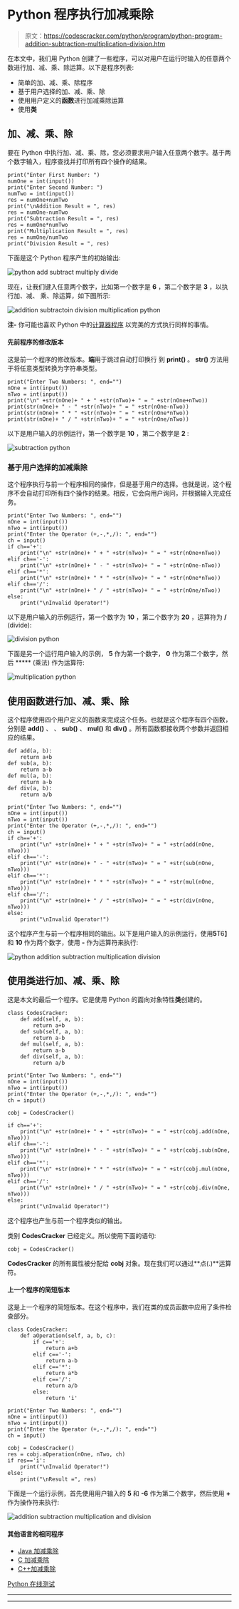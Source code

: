 # Python 程序执行加减乘除

> 原文：<https://codescracker.com/python/program/python-program-addition-subtraction-multiplication-division.htm>

在本文中，我们用 Python 创建了一些程序，可以对用户在运行时输入的任意两个数进行加、减、乘、除运算。以下是程序列表:

*   简单的加、减、乘、除程序
*   基于用户选择的加、减、乘、除
*   使用用户定义的**函数**进行加减乘除运算
*   使用**类**

## 加、减、乘、除

要在 Python 中执行加、减、乘、除，您必须要求用户输入任意两个数字。基于两个数字输入，程序查找并打印所有四个操作的结果。

```
print("Enter First Number: ")
numOne = int(input())
print("Enter Second Number: ")
numTwo = int(input())
res = numOne+numTwo
print("\nAddition Result = ", res)
res = numOne-numTwo
print("Subtraction Result = ", res)
res = numOne*numTwo
print("Multiplication Result = ", res)
res = numOne/numTwo
print("Division Result = ", res)
```

下面是这个 Python 程序产生的初始输出:

![python add subtract multiply divide](img/561ef8d995ba82be84aec66d2704c93b.png)

现在，让我们键入任意两个数字，比如第一个数字是 **6** ，第二个数字是 **3** ，以执行加、减、 乘、除运算，如下图所示:

![addition subtractoin division multiplication python](img/eef9942184ea0ad8e5e4c61c9c710697.png)

**注-** 你可能也喜欢 Python 中的[计算器程序](/python/program/python-program-make-calculator.htm) 以完美的方式执行同样的事情。

#### 先前程序的修改版本

这是前一个程序的修改版本。**端**用于跳过自动打印换行 到 **print()** 。 **str()** 方法用于将任意类型转换为字符串类型。

```
print("Enter Two Numbers: ", end="")
nOne = int(input())
nTwo = int(input())
print("\n" +str(nOne)+ " + " +str(nTwo)+ " = " +str(nOne+nTwo))
print(str(nOne)+ " - " +str(nTwo)+ " = " +str(nOne-nTwo))
print(str(nOne)+ " * " +str(nTwo)+ " = " +str(nOne*nTwo))
print(str(nOne)+ " / " +str(nTwo)+ " = " +str(nOne/nTwo))
```

以下是用户输入的示例运行，第一个数字是 **10** ，第二个数字是 **2** :

![subtraction python](img/59bd99cf44cdf07e44bcc799ee7a11ef.png)

### 基于用户选择的加减乘除

这个程序执行与前一个程序相同的操作，但是基于用户的选择。也就是说，这个程序不会自动打印所有四个操作的结果。相反，它会向用户询问，并根据输入完成任务。

```
print("Enter Two Numbers: ", end="")
nOne = int(input())
nTwo = int(input())
print("Enter the Operator (+,-,*,/): ", end="")
ch = input()
if ch=='+':
    print("\n" +str(nOne)+ " + " +str(nTwo)+ " = " +str(nOne+nTwo))
elif ch=='-':
    print("\n" +str(nOne)+ " - " +str(nTwo)+ " = " +str(nOne-nTwo))
elif ch=='*':
    print("\n" +str(nOne)+ " * " +str(nTwo)+ " = " +str(nOne*nTwo))
elif ch=='/':
    print("\n" +str(nOne)+ " / " +str(nTwo)+ " = " +str(nOne/nTwo))
else:
    print("\nInvalid Operator!")
```

以下是用户输入的示例运行，第一个数字为 **10** ，第二个数字为 **20** ，运算符为 **/** (divide):

![division python](img/9f79a3c3ed4323186e6d6425cf8fbb4e.png)

下面是另一个运行用户输入的示例， **5** 作为第一个数字， **0** 作为第二个数字，然后 ***** (乘法) 作为运算符:

![multiplication python](img/4e12f94dc45ee05b31e5a10951d4914c.png)

## 使用函数进行加、减、乘、除

这个程序使用四个用户定义的函数来完成这个任务。也就是这个程序有四个函数，分别是 **add()** 、 、 **sub()** 、 **mul()** 和 **div()** 。所有函数都接收两个参数并返回相应的结果。

```
def add(a, b):
    return a+b
def sub(a, b):
    return a-b
def mul(a, b):
    return a-b
def div(a, b):
    return a/b

print("Enter Two Numbers: ", end="")
nOne = int(input())
nTwo = int(input())
print("Enter the Operator (+,-,*,/): ", end="")
ch = input()
if ch=='+':
    print("\n" +str(nOne)+ " + " +str(nTwo)+ " = " +str(add(nOne, nTwo)))
elif ch=='-':
    print("\n" +str(nOne)+ " - " +str(nTwo)+ " = " +str(sub(nOne, nTwo)))
elif ch=='*':
    print("\n" +str(nOne)+ " * " +str(nTwo)+ " = " +str(mul(nOne, nTwo)))
elif ch=='/':
    print("\n" +str(nOne)+ " / " +str(nTwo)+ " = " +str(div(nOne, nTwo)))
else:
    print("\nInvalid Operator!")
```

这个程序产生与前一个程序相同的输出。以下是用户输入的示例运行，使用**5**T6】和 **10** 作为两个数字，使用 **-** 作为运算符来执行:

![python addition subtraction multiplication division](img/4d3eabf9c878dadd38e4c5aeeef16924.png)

## 使用类进行加、减、乘、除

这是本文的最后一个程序。它是使用 Python 的面向对象特性**类**创建的。

```
class CodesCracker:
    def add(self, a, b):
        return a+b
    def sub(self, a, b):
        return a-b
    def mul(self, a, b):
        return a-b
    def div(self, a, b):
        return a/b

print("Enter Two Numbers: ", end="")
nOne = int(input())
nTwo = int(input())
print("Enter the Operator (+,-,*,/): ", end="")
ch = input()

cobj = CodesCracker()

if ch=='+':
    print("\n" +str(nOne)+ " + " +str(nTwo)+ " = " +str(cobj.add(nOne, nTwo)))
elif ch=='-':
    print("\n" +str(nOne)+ " - " +str(nTwo)+ " = " +str(cobj.sub(nOne, nTwo)))
elif ch=='*':
    print("\n" +str(nOne)+ " * " +str(nTwo)+ " = " +str(cobj.mul(nOne, nTwo)))
elif ch=='/':
    print("\n" +str(nOne)+ " / " +str(nTwo)+ " = " +str(cobj.div(nOne, nTwo)))
else:
    print("\nInvalid Operator!")
```

这个程序也产生与前一个程序类似的输出。

类别 **CodesCracker** 已经定义。所以使用下面的语句:

```
cobj = CodesCracker()
```

**CodesCracker** 的所有属性被分配给 **cobj** 对象。现在我们可以通过**点(.)**运算符。

#### 上一个程序的简短版本

这是上一个程序的简短版本。在这个程序中，我们在类的成员函数中应用了条件检查部分。

```
class CodesCracker:
    def aOperation(self, a, b, c):
        if c=='+':
            return a+b
        elif c=='-':
            return a-b
        elif c=='*':
            return a*b
        elif c=='/':
            return a/b
        else:
            return 'i'

print("Enter Two Numbers: ", end="")
nOne = int(input())
nTwo = int(input())
print("Enter the Operator (+,-,*,/): ", end="")
ch = input()

cobj = CodesCracker()
res = cobj.aOperation(nOne, nTwo, ch)
if res=='i':
    print("\nInvalid Operator!")
else:
    print("\nResult =", res)
```

下面是一个运行示例，首先使用用户输入的 **5** 和 **-6** 作为第二个数字，然后使用 **+** 作为操作符来执行:

![addition subtraction multiplication and division](img/23d288a03c34312733451ea1c01c47b6.png)

#### 其他语言的相同程序

*   [Java 加减乘除](/java/program/addition-subtraction-multiplication-division.htm)
*   [C 加减乘除](/c/program/addition-subtraction-multiplication-division.htm)
*   [C++加减乘除](/cpp/program/addition-subtraction-multiplication-division.htm)

[Python 在线测试](/exam/showtest.php?subid=10)

* * *

* * *